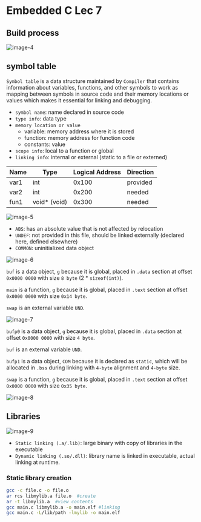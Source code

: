 # Embedded C Lec 7

## Build process

![image-4](https://github.com/yasminEzF/Notes/assets/109252157/4ecc9f08-c952-4268-b83a-d6dd5d961b2b)

## symbol table

`Symbol table` is a data structure maintained by `Compiler` that contains information about variables, functions, and other symbols to work as mapping between symbols in source code and their memory locations or values which makes it essential for linking and debugging.

- `symbol name`: name declared in source code
- `type info`: data type
- `memory location or value`
  - variable: memory address where it is stored
  - function: memory address for function code
  - constants: value
- `scope info`: local to a function or global
- `linking info`: internal or external (static to a file or externed)

| Name | Type | Logical Address | Direction
|---------|----------|---------|---------
| var1 | int | 0x100 | provided
| var2 | int | 0x200 | needed
| fun1 | void* (void) | 0x300 | needed

![image-5](https://github.com/yasminEzF/Notes/assets/109252157/9afc3d60-6382-458a-aa9a-c6fe0d92d1e7)

- `ABS`: has an absolute value that is not affected by relocation
- `UNDEF`: not provided in this file, should be linked externally (declared here, defined elsewhere)
- `COMMON`: uninitialized data object

![image-6](https://github.com/yasminEzF/Notes/assets/109252157/d4923770-c9b4-495f-9705-0c4d5a4fb46c)

`buf` is a data object, `g` because it is global, placed in `.data` section at offset `0x0000 0000` with size `8 byte` (2 * `sizeof(int)`).

`main` is a function, `g` because it is global, placed in `.text` section at offset `0x0000 0000` with size `0x14 byte`.

`swap` is an external variable `UND`.

![image-7](https://github.com/yasminEzF/Notes/assets/109252157/d5cc1f44-c704-4857-93b6-167711914cb3)

`bufp0` is a data object, `g` because it is global, placed in `.data` section at offset `0x0000 0000` with size `4 byte`.

`buf` is an external variable `UND`.

`bufp1` is a data object, `COM` because it is declared as `static`, which will be allocated in `.bss` during linking with `4-byte` alignment and `4-byte` size.

`swap` is a function, `g` because it is global, placed in `.text` section at offset `0x0000 0000` with size `0x35 byte`.

![image-8](https://github.com/yasminEzF/Notes/assets/109252157/f4e1a79c-9a8a-4bd0-a8af-1bc1b796de37)

## Libraries

![image-9](https://github.com/yasminEzF/Notes/assets/109252157/09e28532-68a3-4efb-9bf2-7b38aa04becf)

- `Static linking (.a/.lib)`: large binary with copy of libraries in the executable
- `Dynamic linking (.so/.dll)`: library name is linked in executable, actual linking at runtime.

### Static library creation

```bash
gcc -c file.c -o file.o
ar rcs libmylib.a file.o  #create
ar -t libmylib.a  #view contents
gcc main.c libmylib.a -o main.elf #linking
gcc main.c -L/lib/path -lmylib -o main.elf
```
